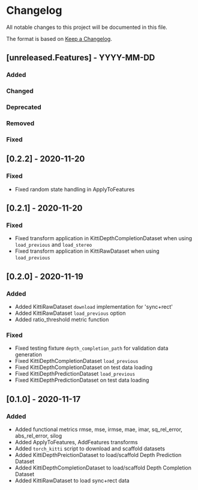 # Changelog

All notable changes to this project will be documented in this file.

The format is based on [Keep a Changelog](http://keepachangelog.com/en/1.0.0/).

## [unreleased.Features] - YYYY-MM-DD

### Added

### Changed

### Deprecated

### Removed

### Fixed


## [0.2.2] - 2020-11-20

### Fixed

- Fixed random state handling in ApplyToFeatures

## [0.2.1] - 2020-11-20

### Fixed

- Fixed transform application in KittiDepthCompletionDataset when using `load_previous` and `load_stereo`
- Fixed transform application in KittiRawDataset when using `load_previous`


## [0.2.0] - 2020-11-19

### Added

- Added KittiRawDataset `download` implementation for 'sync+rect'
- Added KittiRawDataset `load_previous` option
- Added ratio_threshold metric function

### Fixed

- Fixed testing fixture `depth_completion_path` for validation data generation
- Fixed KittiDepthCompletionDataset `load_previous`
- Fixed KittiDepthCompletionDataset on test data loading
- Fixed KittiDepthPredictionDataset `load_previous`
- Fixed KittiDepthPredictionDataset on test data loading

## [0.1.0] - 2020-11-17

### Added

- Added functional metrics rmse, mse, irmse, mae, imar, sq_rel_error, abs_rel_error, silog
- Added ApplyToFeatures, AddFeatures transforms
- Added `torch_kitti` script to download and scaffold datasets
- Added KittiDepthPreictionDataset to load/scaffold Depth Prediction Dataset
- Added KittiDepthCompletionDataset to load/scaffold Depth Completion Dataset
- Added KittiRawDataset to load sync+rect data
